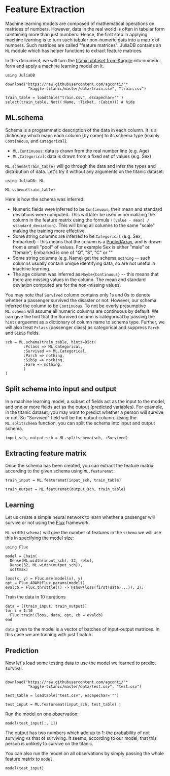 # Feature Extraction

Machine learning models are composed of mathematical operations on matrices of numbers. However, data in the real world is often in tabular form containing more than just numbers. Hence, the first step in applying machine learning is to turn such tabular non-numeric data into a matrix of numbers. Such matrices are called "feature matrices". JuliaDB contains an `ML` module which has helper functions to extract feature matrices.

In this document, we will turn the [titanic dataset from Kaggle](https://www.kaggle.com/c/titanic) into numeric form and apply a machine learning model on it.

```@example titanic
using JuliaDB

download("https://raw.githubusercontent.com/agconti/"*
          "kaggle-titanic/master/data/train.csv", "train.csv")

train_table = loadtable("train.csv", escapechar='"')
select(train_table, Not((:Name, :Ticket, :Cabin))) # hide
```

## ML.schema

Schema is a programmatic description of the data in each column. It is a dictionary which maps each column (by name) to its schema type (mainly `Continuous`, and `Categorical`).

- `ML.Continuous`: data is drawn from the real number line (e.g. Age)
- `ML.Categorical`: data is drawn from a fixed set of values (e.g. Sex)

`ML.schema(train_table)` will go through the data and infer the types and distribution of data. Let's try it without any arguments on the titanic dataset:

```@example titanic
using JuliaDB: ML

ML.schema(train_table)
```

Here is how the schema was inferred:

- Numeric fields were inferred to be `Continuous`, their mean and standard deviations were computed. This will later be used in normalizing the column in the feature matrix using the formula `((value - mean) / standard_deviation)`. This will bring all columns to the same "scale" making the training more effective.
- Some string columns are inferred to be `Categorical` (e.g. Sex, Embarked) - this means that the column is a [PooledArray](https://github.com/JuliaComputing/PooledArrays.jl), and is drawn from a small "pool" of values. For example Sex is either "male" or "female"; Embarked is one of "Q", "S", "C" or ""
- Some string columns (e.g. Name) get the schema `nothing` -- such columns usually contain unique identifying data, so are not useful in machine learning.
- The age column was inferred as `Maybe{Continuous}` -- this means that there are missing values in the column. The mean and standard deviation computed are for the non-missing values.

You may note that `Survived` column contains only 1s and 0s to denote whether a passenger survived the disaster or not. However, our schema inferred the column to be `Continuous`. To not be overly presumptive `ML.schema` will assume all numeric columns are continuous by default. We can give the hint that the Survived column is categorical by passing the `hints` arguemnt as a dictionary of column name to schema type. Further, we will also treat `Pclass` (passenger class) as categorical and suppress `Parch` and `SibSp` fields.

```@example titanic
sch = ML.schema(train_table, hints=Dict(
        :Pclass => ML.Categorical,
        :Survived => ML.Categorical,
        :Parch => nothing,
        :SibSp => nothing,
        :Fare => nothing,
        )
)
```

## Split schema into input and output

In a machine learning model, a subset of fields act as the input to the model, and one or more fields act as the output (predicted variables). For example, in the titanic dataset, you may want to predict whether a person will survive or not. So "Survived" field will be the output column. Using the `ML.splitschema` function, you can split the schema into input and output schema.

```@example titanic
input_sch, output_sch = ML.splitschema(sch, :Survived)
```

## Extracting feature matrix

Once the schema has been created, you can extract the feature matrix according to the given schema using `ML.featuremat`:

```@example titanic
train_input = ML.featuremat(input_sch, train_table)
```

```@example titanic
train_output = ML.featuremat(output_sch, train_table)
```

## Learning

Let us create a simple neural network to learn whether a passenger will survive or not using the [Flux](https://fluxml.github.io/) framework.

`ML.width(schema)` will give the number of features in the `schema` we will use this in specifying the model size:

```@example titanic
using Flux

model = Chain(
  Dense(ML.width(input_sch), 32, relu),
  Dense(32, ML.width(output_sch)),
  softmax)

loss(x, y) = Flux.mse(model(x), y)
opt = Flux.ADAM(Flux.params(model))
evalcb = Flux.throttle(() -> @show(loss(first(data)...)), 2);
```

Train the data in 10 iterations

```@example titanic
data = [(train_input, train_output)]
for i = 1:10
  Flux.train!(loss, data, opt, cb = evalcb)
end
```

`data` given to the model is a vector of batches of input-output matrices. In this case we are training with just 1 batch.

## Prediction

Now let's load some testing data to use the model we learned to predict survival.

```@example titanic

download("https://raw.githubusercontent.com/agconti/"*
          "kaggle-titanic/master/data/test.csv", "test.csv")

test_table = loadtable("test.csv", escapechar='"')

test_input = ML.featuremat(input_sch, test_table) ;
```

Run the model on one observation:

```@example titanic
model(test_input[:, 1])
```
The output has two numbers which add up to 1: the probability of not surviving vs that of surviving. It seems, according to our model, that this person is unlikely to survive on the titanic.

You can also run the model on all observations by simply passing the whole feature matrix to `model`.

```@example titanic
model(test_input)
```
